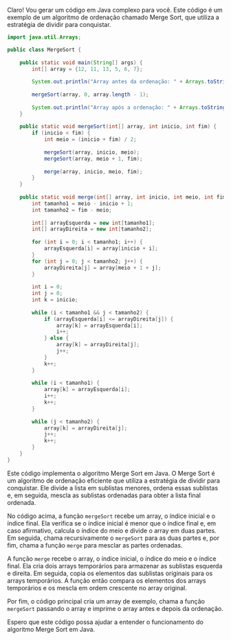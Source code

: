 Claro! Vou gerar um código em Java complexo para você. Este código é um exemplo de um algoritmo de ordenação chamado Merge Sort, que utiliza a estratégia de dividir para conquistar.

```java
import java.util.Arrays;

public class MergeSort {
    
    public static void main(String[] args) {
        int[] array = {12, 11, 13, 5, 6, 7};
        
        System.out.println("Array antes da ordenação: " + Arrays.toString(array));
        
        mergeSort(array, 0, array.length - 1);
        
        System.out.println("Array após a ordenação: " + Arrays.toString(array));
    }
    
    public static void mergeSort(int[] array, int inicio, int fim) {
        if (inicio < fim) {
            int meio = (inicio + fim) / 2;
            
            mergeSort(array, inicio, meio);
            mergeSort(array, meio + 1, fim);
            
            merge(array, inicio, meio, fim);
        }
    }
    
    public static void merge(int[] array, int inicio, int meio, int fim) {
        int tamanho1 = meio - inicio + 1;
        int tamanho2 = fim - meio;
        
        int[] arrayEsquerda = new int[tamanho1];
        int[] arrayDireita = new int[tamanho2];
        
        for (int i = 0; i < tamanho1; i++) {
            arrayEsquerda[i] = array[inicio + i];
        }
        for (int j = 0; j < tamanho2; j++) {
            arrayDireita[j] = array[meio + 1 + j];
        }
        
        int i = 0;
        int j = 0;
        int k = inicio;
        
        while (i < tamanho1 && j < tamanho2) {
            if (arrayEsquerda[i] <= arrayDireita[j]) {
                array[k] = arrayEsquerda[i];
                i++;
            } else {
                array[k] = arrayDireita[j];
                j++;
            }
            k++;
        }
        
        while (i < tamanho1) {
            array[k] = arrayEsquerda[i];
            i++;
            k++;
        }
        
        while (j < tamanho2) {
            array[k] = arrayDireita[j];
            j++;
            k++;
        }
    }
}
```

Este código implementa o algoritmo Merge Sort em Java. O Merge Sort é um algoritmo de ordenação eficiente que utiliza a estratégia de dividir para conquistar. Ele divide a lista em sublistas menores, ordena essas sublistas e, em seguida, mescla as sublistas ordenadas para obter a lista final ordenada.

No código acima, a função `mergeSort` recebe um array, o índice inicial e o índice final. Ela verifica se o índice inicial é menor que o índice final e, em caso afirmativo, calcula o índice do meio e divide o array em duas partes. Em seguida, chama recursivamente o `mergeSort` para as duas partes e, por fim, chama a função `merge` para mesclar as partes ordenadas.

A função `merge` recebe o array, o índice inicial, o índice do meio e o índice final. Ela cria dois arrays temporários para armazenar as sublistas esquerda e direita. Em seguida, copia os elementos das sublistas originais para os arrays temporários. A função então compara os elementos dos arrays temporários e os mescla em ordem crescente no array original.

Por fim, o código principal cria um array de exemplo, chama a função `mergeSort` passando o array e imprime o array antes e depois da ordenação.

Espero que este código possa ajudar a entender o funcionamento do algoritmo Merge Sort em Java.